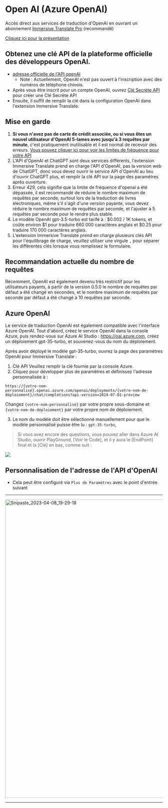 # Open AI (Azure OpenAI)

Accès direct aux services de traduction d'OpenAI en ouvrant un abonnement [Immersive Translate Pro](https://immersivetranslate.com/en/pricing/) (recommandé)

[Cliquez ici pour la présentation](https://immersivetranslate.com/en/pricing/)

## Obtenez une clé API de la plateforme officielle des développeurs OpenAI.

- [adresse officielle de l'API openAI](https://openai.com/api/)
  - Note : Actuellement, OpenAI n'est pas ouvert à l'inscription avec des numéros de téléphone chinois.
- Après vous être inscrit pour un compte OpenAI, ouvrez [Clé Secrète API](https://platform.openai.com/account/api-keys) pour créer une Clé Secrète API
- Ensuite, il suffit de remplir la clé dans la configuration OpenAI dans l'extension Immersive Translate.

## Mise en garde

1. **Si vous n'avez pas de carte de crédit associée, ou si vous êtes un nouvel utilisateur d'OpenAI 5-lames avec jusqu'à 3 requêtes par minute**, c'est pratiquement inutilisable et il est normal de recevoir des erreurs. [Vous pouvez cliquer ici pour voir les limites de fréquence pour votre API](https://platform.openai.com/account/rate-limits)
2. L'API d'OpenAI et ChatGPT sont deux services différents, l'extension Immersive Translate prend en charge l'API d'OpenAI, pas la version web de ChatGPT, donc vous devez ouvrir le service API d'OpenAI au lieu d'ouvrir ChatGPT plus, et remplir la clé API sur la page des paramètres après ouverture.
3. Erreur 429, cela signifie que la limite de fréquence d'openai a été dépassée, il est recommandé de réduire le nombre maximum de requêtes par seconde, surtout lors de la traduction de livres électroniques, même s'il s'agit d'une version payante, vous devez réduire le nombre maximum de requêtes par seconde, et l'ajuster à 5 requêtes par seconde pour le rendre plus stable.
4. Le modèle OpenAI gpt-3.5-turbo est tarifé à : $0.002 / 1K tokens, et coûte environ $1 pour traduire 660 000 caractères anglais et $0.25 pour traduire 170 000 caractères anglais.
5. L'extension Immersive Translate prend en charge plusieurs clés API pour l'équilibrage de charge, veuillez utiliser une virgule `,` pour séparer les différentes clés lorsque vous remplissez le formulaire.

## Recommandation actuelle du nombre de requêtes

Récemment, OpenAI est également devenu très restrictif pour les utilisateurs payants, à partir de la version 0.5.0 le nombre de requêtes par défaut a été changé en secondes, et le nombre maximum de requêtes par seconde par défaut a été changé à 10 requêtes par seconde.

## Azure OpenAI

Le service de traduction OpenAI est également compatible avec l'interface Azure OpenAI. Tout d'abord, créez le service OpenAI dans la console Azure, puis rendez-vous sur Azure AI Studio : https://oai.azure.com, créez un déploiement gpt-35-turbo, et souvenez-vous du nom du déploiement.

Après avoir déployé le modèle gpt-35-turbo, ouvrez la page des paramètres OpenAI pour Immersive Translate :

1. Clé API Veuillez remplir la clé fournie par la console Azure.
2. Cliquez pour développer plus de paramètres et définissez l'adresse personnalisée à :

`https://{votre-nom-personnalisé}.openai.azure.com/openai/deployments/{votre-nom-de-déploiement}/chat/completions?api-version=2024-07-01-preview`

Changez `{votre-nom-personnalisé}` par votre propre sous-domaine et `{votre-nom-de-déploiement}` par votre propre nom de déploiement.

3. Le nom du modèle doit être sélectionné manuellement pour que le modèle personnalisé puisse être lu : `gpt-35-turbo`,

> Si vous avez encore des questions, vous pouvez aller dans Azure AI Studio, ouvrir PlayGround, [Voir le Code], et il y aura le [EndPoint] final et la [Clé] en bas, comme suit :

![](https://s.immersivetranslate.com/static/official-static/assets/docs/doc-assets/azure-openai-key.jpg)

## Personnalisation de l'adresse de l'API d'OpenAI

- Cela peut être configuré via `Plus de Paramètres` avec le point d'entrée suivant

***

<img width="951" alt="Snipaste_2023-04-08_19-29-18" src="https://user-images.githubusercontent.com/5794691/230718739-ff661ce3-04af-4391-8efc-9a5a1c8374b0.png"/>

***